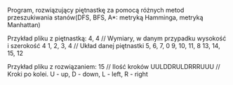 Program, rozwiązujący piętnastkę za pomocą różnych metod przeszukiwania stanów(DFS, BFS, A*: metryką Hamminga, metryką Manhattan)

Przykład pliku z piętnastką:
4, 4               // Wymiary, w danym przypadku wysokość i szerokość 4
1, 2, 3, 4         // Układ danej piętnastki
5, 6, 7, 0
9, 10, 11, 8
13, 14, 15, 12

Przykład pliku z rozwiązaniem:
15                // Ilość kroków
UULDDRULDRRRUUU   // Kroki po kolei. U - up, D - down, L - left, R - right

